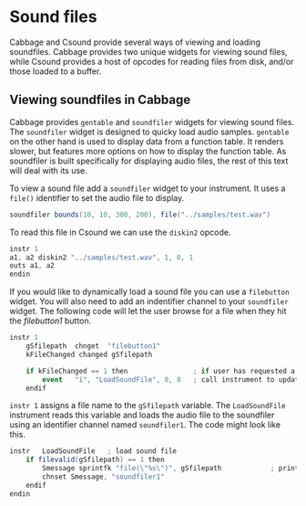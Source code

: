# Sound files
Cabbage and Csound provide several ways of viewing and loading soundfiles. Cabbage provides two unique widgets for viewing sound files, while Csound provides a host of opcodes for reading files from disk, and/or those loaded to a buffer.

## Viewing soundfiles in Cabbage
Cabbage provides `gentable` and `soundfiler` widgets for viewing sound files. The `soundfiler` widget is designed to quicky load audio samples. `gentable` on the other hand is used to display data from a function table. It renders slower, but features more options on how to display the function table. As soundfiler is built specifically for displaying audio files, the rest of this text will deal with its use.

To view a sound file add a `soundfiler` widget to your instrument. It uses a `file()` identifier to set the audio file to display. 

```csharp
soundfiler bounds(10, 10, 300, 200), file("../samples/test.wav")
```   
To read this file in Csound we can use the `diskin2` opcode. 

```csharp
instr 1
a1, a2 diskin2 "../samples/test.wav", 1, 0, 1
outs a1, a2
endin
```

If you would like to dynamically load a sound file you can use a `filebutton` widget. You will also need to add an indentifier channel to your `soundfiler` widget. The following code will let the user browse for a file when they hit the *filebutton1* button.

```csharp
instr 1
    gSfilepath	chnget	"filebutton1"
    kFileChanged changed gSfilepath 

 	if kFileChanged == 1 then		         ; if user has requested a new file...
        event	"i", "LoadSoundFile", 0, 0   ; call instrument to update sample storage function table 
    endif  
``` 
`instr 1` assigns a file name to the `gSfilepath` variable. The `LoadSoundFile` instrument reads this variable and loads the audio file to the soundfiler using an identifier channel named `soundfiler1`. The code might look like this.
```csharp
instr	LoadSoundFile	; load sound file   
    if filevalid(gSfilepath) == 1 then
        Smessage sprintfk "file(\"%s\")", gSfilepath			; print sound file to viewer
        chnset Smessage, "soundfiler1"	
    endif
endin
```

